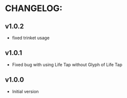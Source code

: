 # CHANGELOG:
## v1.0.2
- fixed trinket usage
## v1.0.1
- Fixed bug with using Life Tap without Glyph of Life Tap
## v1.0.0
- Initial version